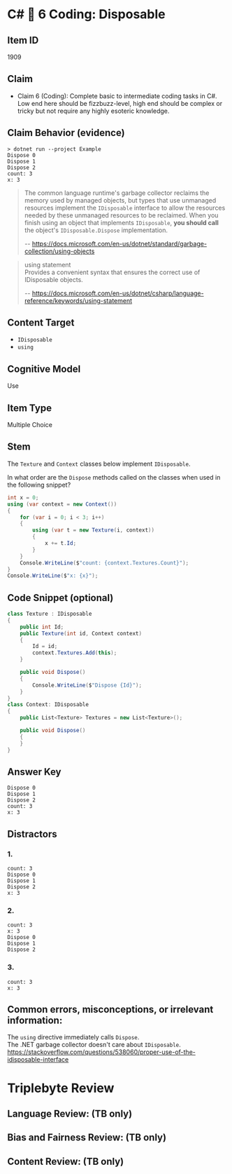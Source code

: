 # C# 🎵 6 Coding: Disposable


## Item ID
1909

## Claim
-   Claim 6 (Coding): Complete basic to intermediate coding tasks in C#. Low end here should be fizzbuzz-level, high end should be complex or tricky but not require any highly esoteric knowledge.


## Claim Behavior (evidence)
```
> dotnet run --project Example
Dispose 0
Dispose 1
Dispose 2
count: 3
x: 3
```

> The common language runtime's garbage collector reclaims the memory used by managed objects, but types that use unmanaged resources implement the `IDisposable` interface to allow the resources needed by these unmanaged resources to be reclaimed. When you finish using an object that implements `IDisposable`, **you should call** the object's `IDisposable.Dispose` implementation.
>
> -- https://docs.microsoft.com/en-us/dotnet/standard/garbage-collection/using-objects


> using statement  
> Provides a convenient syntax that ensures the correct use of IDisposable objects.
>
> -- https://docs.microsoft.com/en-us/dotnet/csharp/language-reference/keywords/using-statement

## Content Target
* `IDisposable`
* `using`


## Cognitive Model
Use


## Item Type
Multiple Choice


## Stem
The `Texture` and `Context` classes below implement `IDisposable`.

In what order are the `Dispose` methods called on the classes when used in the following snippet?
```csharp
int x = 0;
using (var context = new Context())
{
    for (var i = 0; i < 3; i++)
    {
        using (var t = new Texture(i, context))
        {
            x += t.Id;
        }
    }
    Console.WriteLine($"count: {context.Textures.Count}");
}
Console.WriteLine($"x: {x}");
```


## Code Snippet (optional)

```csharp
class Texture : IDisposable
{
    public int Id;
    public Texture(int id, Context context)
    {
        Id = id;
        context.Textures.Add(this);
    }

    public void Dispose()
    {
        Console.WriteLine($"Dispose {Id}");
    }
}
class Context: IDisposable
{
    public List<Texture> Textures = new List<Texture>();

    public void Dispose()
    {
    }
}
```

## Answer Key
```
Dispose 0
Dispose 1
Dispose 2
count: 3
x: 3
```


## Distractors
### 1.
```
count: 3
Dispose 0
Dispose 1
Dispose 2
x: 3
```


### 2.
```
count: 3
x: 3
Dispose 0
Dispose 1
Dispose 2
```


### 3.
```
count: 3
x: 3
```


## Common errors, misconceptions, or irrelevant information:
The `using` directive immediately calls `Dispose`.  
The .NET garbage collector doesn't care about `IDisposable`.
https://stackoverflow.com/questions/538060/proper-use-of-the-idisposable-interface


# Triplebyte Review


## Language Review: (TB only)


## Bias and Fairness Review: (TB only)


## Content Review: (TB only)
